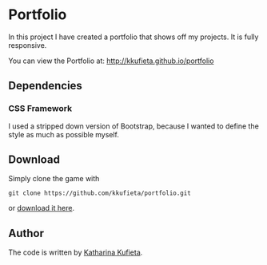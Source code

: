 # Portfolio

In this project I have created a portfolio that shows off my projects. It is fully responsive.

You can view the Portfolio at: http://kkufieta.github.io/portfolio

## Dependencies
### CSS Framework
I used a stripped down version of Bootstrap, because I wanted to define the style as much as possible myself.

## Download
Simply clone the game with

`git clone https://github.com/kkufieta/portfolio.git`

or [download it here](https://github.com/kkufieta/portfolio/archive/gh-pages.zip).

## Author
The code is written by [Katharina Kufieta](https://www.linkedin.com/in/katharinakufieta).
